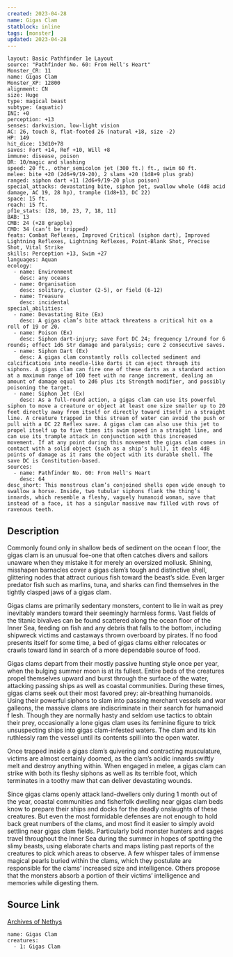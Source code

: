 ```yaml
---
created: 2023-04-28
name: Gigas Clam
statblock: inline
tags: [monster]
updated: 2023-04-28
---
```

```statblock
layout: Basic Pathfinder 1e Layout
source: "Pathfinder No. 60: From Hell's Heart"
Monster_CR: 11
name: Gigas Clam
Monster_XP: 12800
alignment: CN
size: Huge
type: magical beast
subtype: (aquatic)
INI: +0
perception: +13
senses: darkvision, low-light vision
AC: 26, touch 8, flat-footed 26 (natural +18, size -2)
HP: 149
hit_dice: 13d10+78
saves: Fort +14, Ref +10, Will +8
immune: disease, poison
DR: 10/magic and slashing
speed: 20 ft., other_semicolon jet (300 ft.) ft., swim 60 ft.
melee: bite +20 (2d6+9/19-20), 2 slams +20 (1d8+9 plus grab)
ranged: siphon dart +11 (2d6+9/19-20 plus poison)
special_attacks: devastating bite, siphon jet, swallow whole (4d8 acid damage, AC 19, 28 hp), trample (1d8+13, DC 22)
space: 15 ft.
reach: 15 ft.
pf1e_stats: [28, 10, 23, 7, 18, 11]
BAB: 13
CMB: 24 (+28 grapple)
CMD: 34 (can’t be tripped)
feats: Combat Reflexes, Improved Critical (siphon dart), Improved Lightning Reflexes, Lightning Reflexes, Point-Blank Shot, Precise Shot, Vital Strike
skills: Perception +13, Swim +27
languages: Aquan
ecology:
  - name: Environment
    desc: any oceans
  - name: Organisation
    desc: solitary, cluster (2-5), or field (6-12)
  - name: Treasure
    desc: incidental
special_abilities:
  - name: Devastating Bite (Ex)
    desc: A gigas clam’s bite attack threatens a critical hit on a roll of 19 or 20.
  - name: Poison (Ex)
    desc: Siphon dart-injury; save Fort DC 24; frequency 1/round for 6 rounds; effect 1d6 Str damage and paralysis; cure 2 consecutive saves.
  - name: Siphon Dart (Ex)
    desc: A gigas clam constantly rolls collected sediment and calcifications into needle-like darts it can eject through its siphons. A gigas clam can fire one of these darts as a standard action at a maximum range of 100 feet with no range increment, dealing an amount of damage equal to 2d6 plus its Strength modifier, and possibly poisoning the target.
  - name: Siphon Jet (Ex)
    desc: As a full-round action, a gigas clam can use its powerful siphon to move a creature or object at least one size smaller up to 20 feet directly away from itself or directly toward itself in a straight line. A creature trapped in this stream of water can avoid the push or pull with a DC 22 Reflex save. A gigas clam can also use this jet to propel itself up to five times its swim speed in a straight line, and can use its trample attack in conjunction with this increased movement. If at any point during this movement the gigas clam comes in contact with a solid object (such as a ship’s hull), it deals 4d8 points of damage as it rams the object with its durable shell. The save DC is Constitution-based.
sources:
  - name: Pathfinder No. 60: From Hell's Heart
    desc: 64
desc_short: This monstrous clam’s conjoined shells open wide enough to swallow a horse. Inside, two tubular siphons flank the thing’s innards, which resemble a fleshy, vaguely humanoid woman, save that instead of a face, it has a singular massive maw filled with rows of ravenous teeth.
```
## Description
Commonly found only in shallow beds of sediment on the ocean f loor, the gigas clam is an unusual foe-one that often catches divers and sailors unaware when they mistake it for merely an oversized mollusk. Shining, misshapen barnacles cover a gigas clam’s tough and distinctive shell, glittering nodes that attract curious fish toward the beast’s side. Even larger predator fish such as marlins, tuna, and sharks can find themselves in the tightly clasped jaws of a gigas clam.

Gigas clams are primarily sedentary monsters, content to lie in wait as prey inevitably wanders toward their seemingly harmless forms. Vast fields of the titanic bivalves can be found scattered along the ocean floor of the Inner Sea, feeding on fish and any debris that falls to the bottom, including shipwreck victims and castaways thrown overboard by pirates. If no food presents itself for some time, a bed of gigas clams either relocates or crawls toward land in search of a more dependable source of food.

Gigas clams depart from their mostly passive hunting style once per year, when the bulging summer moon is at its fullest. Entire beds of the creatures propel themselves upward and burst through the surface of the water, attacking passing ships as well as coastal communities. During these times, gigas clams seek out their most favored prey: air-breathing humanoids. Using their powerful siphons to slam into passing merchant vessels and war galleons, the massive clams are indiscriminate in their search for humanoid f lesh. Though they are normally hasty and seldom use tactics to obtain their prey, occasionally a lone gigas clam uses its feminine figure to trick unsuspecting ships into gigas clam-infested waters. The clam and its kin ruthlessly ram the vessel until its contents spill into the open water.

Once trapped inside a gigas clam’s quivering and contracting musculature, victims are almost certainly doomed, as the clam’s acidic innards swiftly melt and destroy anything within. When engaged in melee, a gigas clam can strike with both its fleshy siphons as well as its terrible foot, which terminates in a toothy maw that can deliver devastating wounds.

Since gigas clams openly attack land-dwellers only during 1 month out of the year, coastal communities and fisherfolk dwelling near gigas clam beds know to prepare their ships and docks for the deadly onslaughts of these creatures. But even the most formidable defenses are not enough to hold back great numbers of the clams, and most find it easier to simply avoid settling near gigas clam fields. Particularly bold monster hunters and sages travel throughout the Inner Sea during the summer in hopes of spotting the slimy beasts, using elaborate charts and maps listing past reports of the creatures to pick which areas to observe. A few whisper tales of immense magical pearls buried within the clams, which they postulate are responsible for the clams’ increased size and intelligence. Others propose that the monsters absorb a portion of their victims’ intelligence and memories while digesting them.
## Source Link
[Archives of Nethys](https://aonprd.com/MonsterDisplay.aspx?ItemName=Gigas%20Clam)
```encounter-table
name: Gigas Clam
creatures:
  - 1: Gigas Clam
```
